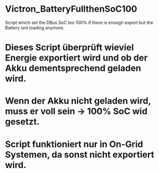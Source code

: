 # Victron_BatteryFullthenSoC100
Script which set the DBus SoC too 100% if there is enough export but the Battery isnt loading anymore.<br>
# Dieses Script überprüft wieviel Energie exportiert wird und ob der Akku dementsprechend geladen wird.<br>
# Wenn der Akku nicht geladen wird, muss er voll sein -> 100% SoC wid gesetzt.<br>
# Script funktioniert nur in On-Grid Systemen, da sonst nicht exportiert wird.<br>
